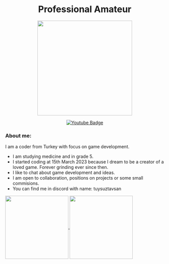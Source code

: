 <h1 align="center">
Professional Amateur
</h1>

<p align="center">
  <img src="https://i.pinimg.com/originals/1b/b9/08/1bb90899170e8e1c2a8888dce944bd99.gif" width="300"/>
</p>

<div align="center">
  <a href="https://www.youtube.com/@TuysuzTavsan/videos">
    <img src="https://img.shields.io/badge/YouTube-red?style=for-the-badge&logo=youtube&logoColor=white" alt="Youtube Badge"/>
  </a>
</div>
  
### About me:
I am a coder from Turkey with focus on game development.
- I am studying medicine and in grade 5. 
- I started coding at 15th March 2023 because I dream to be a creator of a loved game. Forever grinding ever since then.
- I like to chat about game development and ideas.
- I am open to collaboration, positions on projects or some small commisions.
- You can find me in discord with name: tuysuztavsan

<a href="https://github.com/anuraghazra/github-readme-stats">
  <img height=200 align="center" src="https://github-readme-stats.vercel.app/api?username=tuysuztavsan&theme=transparent" />
</a>
<a href="https://github.com/anuraghazra/convoychat">
  <img height=200 align="center" src="https://github-readme-stats.vercel.app/api/top-langs?username=tuysuztavsan&layout=compact&langs_count=8&card_width=320&theme=transparent" />
</a>


<!---
TuysuzTavsan/TuysuzTavsan is a ✨ special ✨ repository because its `README.md` (this file) appears on your GitHub profile.
You can click the Preview link to take a look at your changes.
--->
